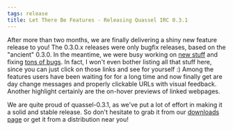 ```yaml
---
tags: release
title: Let There Be Features - Releasing Quassel IRC 0.3.1
---
```

After more than two months, we are finally delivering a shiny new feature release to you! The 0.3.0.x releases were only bugfix releases, based on the "ancient" 0.3.0. In the meantime, we were busy working on <a href="/pub/ChangeLog">new stuff</a> and fixing <a href="http://bugs.quassel-irc.org/changelog_page.php">tons of bugs</a>. In fact, I won't even bother listing all that stuff here, since you can just click on those links and see for yourself :) Among the features users have been waiting for for a long time and now finally get are day change messages and properly clickable URLs with visual feedback. Another highlight certainly are the on-hover previews of linked webpages.

We are quite proud of quassel-0.3.1, as we've put a lot of effort in making it a solid and stable release. So don't hesitate to grab it from our <a href="/downloads">downloads page</a> or get it from a distribution near you!
